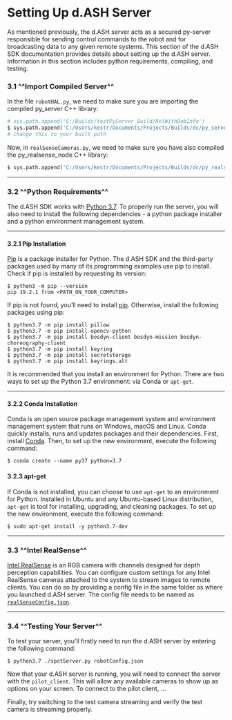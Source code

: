 # Setting Up d.ASH Server

As mentioned previously, the d.ASH server acts as a secured py-server responsible for sending control commands to the robot and for broadcasting data to any given remote systems. This section of the d.ASH SDK documentation provides details about setting up the d.ASH server. Information in this section includes python requirements, compiling, and testing.

### 3.1 ^^Import Compiled Server^^
In the file `robotHAL.py`, we need to make sure you are importing the compiled py_server C++ library:

``` python
# sys.path.append('G:/Builds/testPyServer_Build/RelWithDebInfo')
$ sys.path.append('C:/Users/kestr/Documents/Projects/Builds/dc/py_server_build/RelWithDebInfo') 
# Change this to your built path
```

Now, in `realSenseCameras.py`, we need to make sure you have also compiled the py_realsense_node C++ library:

``` python
$ sys.path.append('C:/Users/kestr/Documents/Projects/Builds/dc/py_realsense_node_build/RelWithDebInfo') # Change this to your built path
```

---

### 3.2 ^^Python Requirements^^

The d.ASH SDK works with [Python 3.7](https://www.python.org/downloads/release/python-370/). To properly run the server, you will also need to install the following dependencies - a python package installer and a python environment management system.

---

#### 3.2.1 Pip Installation
[Pip](https://pip.pypa.io/en/stable/installing/) is a package installer for Python. The d.ASH SDK and the third-party packages used by many of its programming examples use pip to install. 
Check if pip is installed by requesting its version:
``` python3
$ python3 -m pip --version
pip 19.2.1 from <PATH_ON_YOUR_COMPUTER>
```


If pip is not found, you’ll need to install [pip](https://pip.pypa.io/en/stable/installing/). Otherwise, install the following packages using pip:

``` python3
$ python3.7 -m pip install pillow
$ python3.7 -m pip install opencv-python
$ python3.7 -m pip install bosdyn-client bosdyn-mission bosdyn-choreography-client
$ python3.7 -m pip install keyring
$ python3.7 -m pip install secretstorage
$ python3.7 -m pip install keyrings.alt
```

It is recommended that you install an environment for Python. There are two ways to set up the Python 3.7 environment: via Conda or `apt-get`. 

---

#### 3.2.2 Conda Installation
Conda is an open source package management system and environment management system that runs on Windows, macOS and Linux. Conda quickly installs, runs and updates packages and their dependencies. First, install [Conda](https://conda.io/projects/conda/en/latest/user-guide/install/index.html#regular-installation). Then, to set up the new environment, execute the following command: 
```
$ conda create --name py37 python=3.7
```


#### 3.2.3 apt-get
If Conda is not installed, you can choose to use `apt-get` to an environment for Python. Installed in Ubuntu and any Ubuntu-based Linux distribution, `apt-get` is tool for installing, upgrading, and cleaning packages. To set up the new environment, execute the following command:
```
$ sudo apt-get install -y python3.7-dev
```
---

### 3.3 ^^Intel RealSense^^

[Intel RealSense](https://www.intelrealsense.com/) is an RGB camera with channels designed for depth perception capabilities. You can configure custom settings for any Intel RealSense cameras attached to the system to stream images to remote clients. You can do so by providing a config file in the same folder as where you launched d.ASH server. The config file needs to be named as [`realSenseConfig.json`](/sdk-config/realsense). 

---

### 3.4 ^^Testing Your Server^^

To test your server, you'll firstly need to run the d.ASH server by entering the following command: 
``` python3
$ python3.7 ./spotServer.py robotConfig.json
```

Now that your d.ASH server is running, you will need to connect the server with the `pilot_client`. This will allow any available cameras to show up as options on your screen. To connect to the pilot client, ...

Finally, try switching to the test camera streaming and verify the test camera is streaming properly.